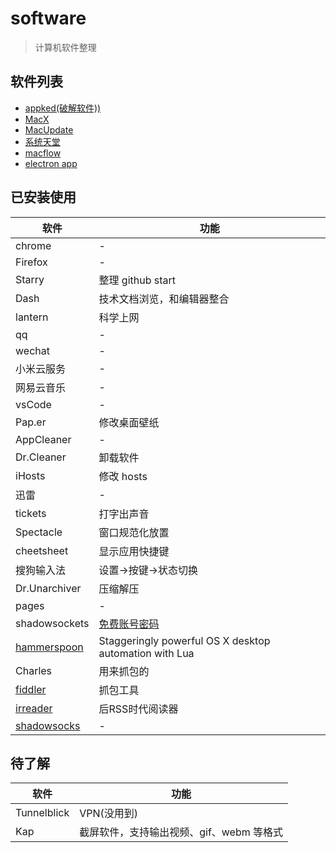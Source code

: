 # software

> 计算机软件整理

## 软件列表

- [appked(破解软件))](https://www.macbed.com/)
- [MacX](http://soft.macx.cn/index.htm)
- [MacUpdate](https://www.macupdate.com/)
- [系统天堂](http://www.xpgod.com/mac/)
- [macflow](https://macflow.net/)
- [electron app](https://electronjs.org/apps)

## 已安装使用

| 软件                                                                         | 功能                                                   |
| ---------------------------------------------------------------------------- | ------------------------------------------------------ |
| chrome                                                                       | -                                                      |
| Firefox                                                                      | -                                                      |
| Starry                                                                       | 整理 github start                                      |
| Dash                                                                         | 技术文档浏览，和编辑器整合                             |
| lantern                                                                      | 科学上网                                               |
| qq                                                                           | -                                                      |
| wechat                                                                       | -                                                      |
| 小米云服务                                                                   | -                                                      |
| 网易云音乐                                                                   | -                                                      |
| vsCode                                                                       | -                                                      |
| Pap.er                                                                       | 修改桌面壁纸                                           |
| AppCleaner                                                                   | -                                                      |
| Dr.Cleaner                                                                   | 卸载软件                                               |
| iHosts                                                                       | 修改 hosts                                             |
| 迅雷                                                                         | -                                                      |
| tickets                                                                      | 打字出声音                                             |
| Spectacle                                                                    | 窗口规范化放置                                         |
| cheetsheet                                                                   | 显示应用快捷键                                         |
| 搜狗输入法                                                                   | 设置->按键->状态切换                                   |
| Dr.Unarchiver                                                                | 压缩解压                                               |
| pages                                                                        | -                                                      |
| shadowsockets                                                                | [免费账号密码](http://free-ss.cf/)                     |
| [hammerspoon](https://github.com/Hammerspoon/hammerspoon)                    | Staggeringly powerful OS X desktop automation with Lua |
| Charles                                                                      | 用来抓包的                                             |
| [fiddler](https://wiki.dingyuegroup.cn/pages/viewpage.action?pageId=3740066) | 抓包工具                                               |
| [irreader](http://irreader.netqon.com/)                                      | 后RSS时代阅读器                                        |
| [shadowsocks](https://sourceforge.net/projects/shadowsocksgui/)              | -                                                      |


## 待了解

| 软件        | 功能                                     |
| ----------- | ---------------------------------------- |
| Tunnelblick | VPN(没用到)                              |
| Kap         | 截屏软件，支持输出视频、gif、webm 等格式 |